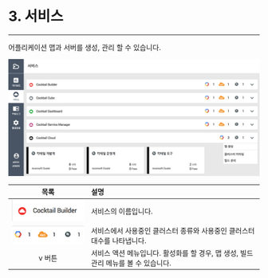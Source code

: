# 3. 서비스

---

어플리케이션 맵과 서버를 생성, 관리 할 수 있습니다.

![](/assets/서비스.png)

| 목록 | 설명 |
| :---: | :--- |
| ![](/assets/서비스2.png) | 서비스의 이름입니다. |
| ![](/assets/서비스3.png) | 서비스에서 사용중인 클러스터 종류와 사용중인 클러스터 대수를 나타냅니다. |
| v 버튼 | 서비스 액션 메뉴입니다. 활성화를 할 경우, 맵 생성, 빌드관리 메뉴를  볼 수 있습니다. |




